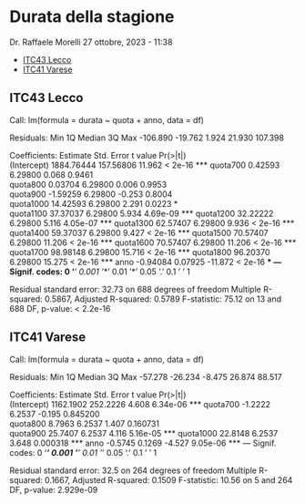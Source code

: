 Durata della stagione
================
Dr. Raffaele Morelli
27 ottobre, 2023 - 11:38

- [ITC43 Lecco](#itc43-lecco)
- [ITC41 Varese](#itc41-varese)

## ITC43 Lecco

Call: lm(formula = durata ~ quota + anno, data = df)

Residuals: Min 1Q Median 3Q Max -106.890 -19.762 1.924 21.930 107.398

Coefficients: Estimate Std. Error t value Pr(\>\|t\|)  
(Intercept) 1884.76444 157.56806 11.962 \< 2e-16 *** quota700 0.42593
6.29800 0.068 0.9461  
quota800 0.03704 6.29800 0.006 0.9953  
quota900 -1.59259 6.29800 -0.253 0.8004  
quota1000 14.42593 6.29800 2.291 0.0223 *  
quota1100 37.37037 6.29800 5.934 4.69e-09 *** quota1200 32.22222 6.29800
5.116 4.05e-07 *** quota1300 62.57407 6.29800 9.936 \< 2e-16 ***
quota1400 59.37037 6.29800 9.427 \< 2e-16 *** quota1500 70.57407 6.29800
11.206 \< 2e-16 *** quota1600 70.57407 6.29800 11.206 \< 2e-16 ***
quota1700 98.98148 6.29800 15.716 \< 2e-16 *** quota1800 96.20370
6.29800 15.275 \< 2e-16 *** anno -0.94084 0.07925 -11.872 \< 2e-16 **\*
— Signif. codes: 0 ‘***’ 0.001 ’**’ 0.01 ’*’ 0.05 ‘.’ 0.1 ’ ’ 1

Residual standard error: 32.73 on 688 degrees of freedom Multiple
R-squared: 0.5867, Adjusted R-squared: 0.5789 F-statistic: 75.12 on 13
and 688 DF, p-value: \< 2.2e-16

## ITC41 Varese

Call: lm(formula = durata ~ quota + anno, data = df)

Residuals: Min 1Q Median 3Q Max -57.278 -26.234 -8.475 26.874 88.517

Coefficients: Estimate Std. Error t value Pr(\>\|t\|)  
(Intercept) 1162.1902 252.2226 4.608 6.34e-06 *** quota700 -1.2222
6.2537 -0.195 0.845200  
quota800 8.7963 6.2537 1.407 0.160731  
quota900 25.7407 6.2537 4.116 5.16e-05 *** quota1000 22.8148 6.2537
3.648 0.000318 *** anno -0.5745 0.1269 -4.527 9.05e-06 *** — Signif.
codes: 0 ‘***’ 0.001 ’**’ 0.01 ’*’ 0.05 ‘.’ 0.1 ’ ’ 1

Residual standard error: 32.5 on 264 degrees of freedom Multiple
R-squared: 0.1667, Adjusted R-squared: 0.1509 F-statistic: 10.56 on 5
and 264 DF, p-value: 2.929e-09
